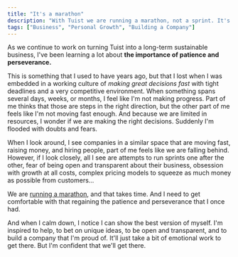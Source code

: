 ```yaml
---
title: "It's a marathon"
description: "With Tuist we are running a marathon, not a sprint. It's time to regain patience and perseverance."
tags: ["Business", "Personal Growth", "Building a Company"]
---
```


As we continue to work on turning Tuist into a long-term sustainable business,
I've been learning a lot about **the importance of patience and perseverance.**

This is something that I used to have years ago,
but that I lost when I was embedded in a working culture of _making great decisions fast_ with tight deadlines and a very competitive environment.
When something spans several days, weeks, or months, I feel like I'm not making progress.
Part of me thinks that those are steps in the right direction,
but the other part of me feels like I'm not moving fast enough.
And because we are limited in resources,
I wonder if we are making the right decisions.
Suddenly I'm flooded with doubts and fears.

When I look around,
I see companies in a similar space that are moving fast,
raising money, and hiring people,
part of me feels like we are falling behind.
However,
if I look closely, 
all I see are attempts to run sprints one after the other,
fear of being open and transparent about their business,
obsession with growth at all costs,
complex pricing models to squeeze as much money as possible from customers...

We are [running a marathon](http://localhost:4000/blog/2024/07/04/its-a-marathon), and that takes time.
And I need to get comfortable with that regaining the patience and perseverance that I once had.

And when I calm down, I notice I can show the best version of myself.
I'm inspired to help, to bet on unique ideas, to be open and transparent, and to build a company that I'm proud of.
It'll just take a bit of emotional work to get there.
But I'm confident that we'll get there.


